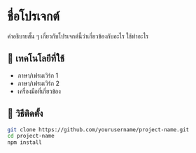 # ชื่อโปรเจกต์

คำอธิบายสั้น ๆ เกี่ยวกับโปรเจกต์นี้ว่าเกี่ยวข้องกับอะไร ใช้ทำอะไร

## 🔧 เทคโนโลยีที่ใช้

- ภาษา/เฟรมเวิร์ก 1
- ภาษา/เฟรมเวิร์ก 2
- เครื่องมือที่เกี่ยวข้อง

## 🚀 วิธีติดตั้ง

```bash
git clone https://github.com/yourusername/project-name.git
cd project-name
npm install
